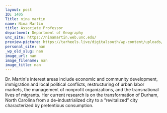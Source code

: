 ```yaml
---
layout: post
ID: 1405
Title: nina_martin
name: Nina Martin
title: Associate Professor
department: Department of Geography
unc_site: https://ninamartin.web.unc.edu/
preview-picture: https://tarheels.live/digitalsouth/wp-content/uploads/sites/2464/2021/11/Nina-Martin.jpg
personal_site: nan
_wp_old_slug: nan
image_url: nan
image_filename: nan
image_title: nan
---
```

Dr. Martin's interest areas include economic and community development, immigration and local political conflicts, restructuring of urban labor markets, the management of nonprofit organizations, and the transnational lives of migrants. Her current research is on the transformation of Durham, North Carolina from a de-industrialized city to a “revitalized” city characterized by pretentious consumption.